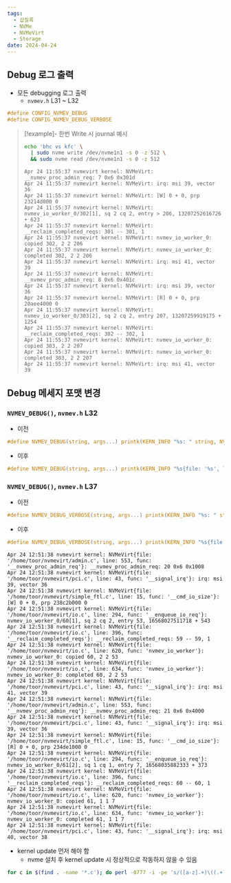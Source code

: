 ```yaml
---
tags:
  - 삽질록
  - NVMe
  - NVMeVirt
  - Storage
date: 2024-04-24
---
```

## Debug 로그 출력

- 모든 debugging 로그 출력
	- `nvmev.h` L31 ~ L32

```c
#define CONFIG_NVMEV_DEBUG
#define CONFIG_NVMEV_DEBUG_VERBOSE
```

> [!example]- 한번 Write 시 journal 예시
>
> ```bash
> echo 'bhc vs kfc' \
> 	| sudo nvme write /dev/nvme1n1 -s 0 -z 512 \
> 	&& sudo nvme read /dev/nvme1n1 -s 0 -z 512
> ```
> 
> ```
> Apr 24 11:55:37 nvmevirt kernel: NVMeVirt: __nvmev_proc_admin_req: 7 0x6 0x301d
> Apr 24 11:55:37 nvmevirt kernel: NVMeVirt: irq: msi 39, vector 36
> Apr 24 11:55:37 nvmevirt kernel: NVMeVirt: [W] 0 + 0, prp 23214d000 0
> Apr 24 11:55:37 nvmevirt kernel: NVMeVirt: nvmev_io_worker_0/302[1], sq 2 cq 2, entry > 206, 13207252616726 + 623
> Apr 24 11:55:37 nvmevirt kernel: NVMeVirt: __reclaim_completed_reqs: 301 -- 301, 1
> Apr 24 11:55:37 nvmevirt kernel: NVMeVirt: nvmev_io_worker_0: copied 302, 2 2 206
> Apr 24 11:55:37 nvmevirt kernel: NVMeVirt: nvmev_io_worker_0: completed 302, 2 2 206
> Apr 24 11:55:37 nvmevirt kernel: NVMeVirt: irq: msi 41, vector 39
> Apr 24 11:55:37 nvmevirt kernel: NVMeVirt: __nvmev_proc_admin_req: 8 0x6 0x401c
> Apr 24 11:55:37 nvmevirt kernel: NVMeVirt: irq: msi 39, vector 36
> Apr 24 11:55:37 nvmevirt kernel: NVMeVirt: [R] 0 + 0, prp 20aee4000 0
> Apr 24 11:55:37 nvmevirt kernel: NVMeVirt: nvmev_io_worker_0/303[2], sq 2 cq 2, entry 207, 13207259919175 + 1254
> Apr 24 11:55:37 nvmevirt kernel: NVMeVirt: __reclaim_completed_reqs: 302 -- 302, 1
> Apr 24 11:55:37 nvmevirt kernel: NVMeVirt: nvmev_io_worker_0: copied 303, 2 2 207
> Apr 24 11:55:37 nvmevirt kernel: NVMeVirt: nvmev_io_worker_0: completed 303, 2 2 207
> Apr 24 11:55:37 nvmevirt kernel: NVMeVirt: irq: msi 41, vector 39
> ```

## Debug 메세지 포맷 변경

### `NVMEV_DEBUG()`, `nvmev.h` L32

- 이전

```c
#define NVMEV_DEBUG(string, args...) printk(KERN_INFO "%s: " string, NVMEV_DRV_NAME, ##args)
```

- 이후

```c
#define NVMEV_DEBUG(string, args...) printk(KERN_INFO "%s{file: '%s', line: %d, func: '%s'}: " string, NVMEV_DRV_NAME, __FILE__, __LINE__, __func__, ##args)
```

### `NVMEV_DEBUG()`, `nvmev.h` L37

- 이전

```c
#define NVMEV_DEBUG_VERBOSE(string, args...) printk(KERN_INFO "%s: " string, NVMEV_DRV_NAME, ##args)
```

- 이후

```c
#define NVMEV_DEBUG_VERBOSE(string, args...) printk(KERN_INFO "%s{file: '%s', line: %d, func: '%s'}: " string, NVMEV_DRV_NAME, __FILE__, __LINE__, __func__, ##args)
```

```
Apr 24 12:51:38 nvmevirt kernel: NVMeVirt{file: '/home/toor/nvmevirt/admin.c', line: 553, func: '__nvmev_proc_admin_req'}: __nvmev_proc_admin_req: 20 0x6 0x1008
Apr 24 12:51:38 nvmevirt kernel: NVMeVirt{file: '/home/toor/nvmevirt/pci.c', line: 43, func: '__signal_irq'}: irq: msi 39, vector 36
Apr 24 12:51:38 nvmevirt kernel: NVMeVirt{file: '/home/toor/nvmevirt/simple_ftl.c', line: 15, func: '__cmd_io_size'}: [W] 0 + 0, prp 238c2b000 0
Apr 24 12:51:38 nvmevirt kernel: NVMeVirt{file: '/home/toor/nvmevirt/io.c', line: 294, func: '__enqueue_io_req'}: nvmev_io_worker_0/60[1], sq 2 cq 2, entry 53, 16568027511718 + 543
Apr 24 12:51:38 nvmevirt kernel: NVMeVirt{file: '/home/toor/nvmevirt/io.c', line: 396, func: '__reclaim_completed_reqs'}: __reclaim_completed_reqs: 59 -- 59, 1
Apr 24 12:51:38 nvmevirt kernel: NVMeVirt{file: '/home/toor/nvmevirt/io.c', line: 620, func: 'nvmev_io_worker'}: nvmev_io_worker_0: copied 60, 2 2 53
Apr 24 12:51:38 nvmevirt kernel: NVMeVirt{file: '/home/toor/nvmevirt/io.c', line: 634, func: 'nvmev_io_worker'}: nvmev_io_worker_0: completed 60, 2 2 53
Apr 24 12:51:38 nvmevirt kernel: NVMeVirt{file: '/home/toor/nvmevirt/pci.c', line: 43, func: '__signal_irq'}: irq: msi 41, vector 39
Apr 24 12:51:38 nvmevirt kernel: NVMeVirt{file: '/home/toor/nvmevirt/admin.c', line: 553, func: '__nvmev_proc_admin_req'}: __nvmev_proc_admin_req: 21 0x6 0x4000
Apr 24 12:51:38 nvmevirt kernel: NVMeVirt{file: '/home/toor/nvmevirt/pci.c', line: 43, func: '__signal_irq'}: irq: msi 39, vector 36
Apr 24 12:51:38 nvmevirt kernel: NVMeVirt{file: '/home/toor/nvmevirt/simple_ftl.c', line: 15, func: '__cmd_io_size'}: [R] 0 + 0, prp 234de1000 0
Apr 24 12:51:38 nvmevirt kernel: NVMeVirt{file: '/home/toor/nvmevirt/io.c', line: 294, func: '__enqueue_io_req'}: nvmev_io_worker_0/61[2], sq 1 cq 1, entry 7, 16568035882333 + 373
Apr 24 12:51:38 nvmevirt kernel: NVMeVirt{file: '/home/toor/nvmevirt/io.c', line: 396, func: '__reclaim_completed_reqs'}: __reclaim_completed_reqs: 60 -- 60, 1
Apr 24 12:51:38 nvmevirt kernel: NVMeVirt{file: '/home/toor/nvmevirt/io.c', line: 620, func: 'nvmev_io_worker'}: nvmev_io_worker_0: copied 61, 1 1 7
Apr 24 12:51:38 nvmevirt kernel: NVMeVirt{file: '/home/toor/nvmevirt/io.c', line: 634, func: 'nvmev_io_worker'}: nvmev_io_worker_0: completed 61, 1 1 7
Apr 24 12:51:38 nvmevirt kernel: NVMeVirt{file: '/home/toor/nvmevirt/pci.c', line: 43, func: '__signal_irq'}: irq: msi 40, vector 38
```

- kernel update 먼저 해야 함
	- nvme 설치 후 kernel update 시 정상적으로 작동하지 않을 수 있음

```bash
for c in $(find . -name '*.c'); do perl -0777 -i -pe 's/([a-z].+)\((.+)\)\n[{]/$1($2)\n{ NVMEV_DEBUG_HL("func()");/g' $c; done
```